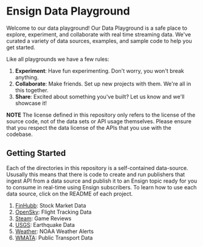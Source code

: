 # Ensign Data Playground

Welcome to our data playground! Our Data Playground is a safe place to explore, experiment, and collaborate with real time streaming data. We've curated a variety of data sources, examples, and sample code to help you get started.

Like all playgrounds we have a few rules:

1. **Experiment**: Have fun experimenting. Don't worry, you won't break anything.
2. **Collaborate**: Make friends. Set up new projects with them. We're all in this together.
3. **Share**: Excited about something you've built? Let us know and we'll showcase it!

**NOTE** The license defined in this repository only refers to the license of the source code, not of the data sets or API usage themselves. Please ensure that you respect the data license of the APIs that you use with the codebase.

## Getting Started

Each of the directories in this repository is a self-contained data-source. Ususally this means that there is code to create and run publishers that ingest API from a data source and publish it to an Ensign topic ready for you to consume in real-time using Ensign subscribers. To learn how to use each data source, click on the README of each project.

1. [FinHubb](finnhub/README.md): Stock Market Data
2. [OpenSky](opensky/README.md): Flight Tracking Data
3. [Steam](steam/README.md): Game Reviews
4. [USGS](usgs/README.md): Earthquake Data
5. [Weather](weather/README.md): NOAA Weather Alerts
6. [WMATA](wmata/README.md): Public Transport Data